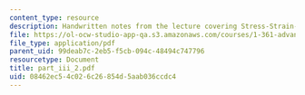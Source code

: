 ```yaml
---
content_type: resource
description: Handwritten notes from the lecture covering Stress-Strain-Strength properties.
file: https://ol-ocw-studio-app-qa.s3.amazonaws.com/courses/1-361-advanced-soil-mechanics-fall-2004/08462ec54c026c26854d5aab036ccdc4_part_iii_2.pdf
file_type: application/pdf
parent_uid: 99deab7c-2eb5-f5cb-094c-48494c747796
resourcetype: Document
title: part_iii_2.pdf
uid: 08462ec5-4c02-6c26-854d-5aab036ccdc4
---
```

